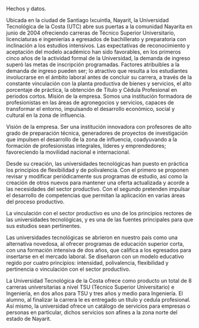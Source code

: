 Hechos y datos.

Ubicada en la ciudad de Santiago Ixcuintla, Nayarit, la Universidad Tecnológica de la
Costa (UTC) abre sus puertas a la comunidad Nayarita en junio de 2004 ofreciendo
carreras de Técnico Superior Universitario, licenciaturas e ingenierías a egresados de
bachillerato y preparatoria con inclinación a los estudios intensivos. Las expectativas de
reconocimiento y aceptación del modelo académico han sido favorables, en los primeros
cinco años de la actividad formal de la Universidad, la demanda de ingreso superó las
metas de inscripción programadas. Factores atribuibles a la demanda de ingreso pueden
ser; lo atractivo que resulta a los estudiantes involucrarse en el ámbito laboral antes de
concluir su carrera, a través de la constante vinculación con la planta productiva de bienes
y servicios, el alto porcentaje de práctica, la obtención de Título y Cédula Profesional en
periodos cortos.
Misión de la empresa.
Somos una institución formadora de profesionistas en las áreas de agronegocios y
servicios, capaces de transformar el entorno, impulsando el desarrollo económico, social y
cultural en la zona de influencia.

Visión de la empresa.
Ser una institución innovadora con profesores de alto grado de preparación técnica,
generadores de proyectos de investigación que impulsen el desarrollo de la zona de
influencia, coadyuvando a la formación de profesionistas integrales, líderes y
emprendedores; favoreciendo la movilidad nacional e internacional.

Desde su creación, las universidades tecnológicas han puesto en práctica los principios
de flexibilidad y de polivalencia. Con el primero se proponen revisar y modificar
periódicamente sus programas de estudio, así como la creación de otros nuevos para
mantener una oferta actualizada y acorde a las necesidades del sector productivo. Con el
segundo pretenden impulsar el desarrollo de competencias que permitan la aplicación en
varias áreas del proceso productivo.

La vinculación con el sector productivo es uno de los principios rectores de las
universidades tecnológicas, y es una de las fuentes principales para que sus estudios
sean pertinentes.

Las universidades tecnológicas se abrieron en nuestro país como una alternativa
novedosa, al ofrecer programas de educación superior corta, con una formación intensiva
de dos años, que califica a los egresados para insertarse en el mercado laboral. Se
diseñaron con un modelo educativo regido por cuatro principios: intensidad, polivalencia,
flexibilidad y pertinencia o vinculación con el sector productivo.

La Universidad Tecnológica de la Costa ofrece como producto un total de 8 carreras
universitarias a nivel TSU (Técnico Superior Universitario) e Ingeniería, en dos años para
TSU y tres años y medio para Ingeniería. El alumno, al finalizar la carrera le es entregado
un título y cedula profesional. Así mismo, la universidad ofrece un catálogo de servicios
para empresas o personas en particular, dichos servicios son afines a la zona norte del
estado de Nayarit.

